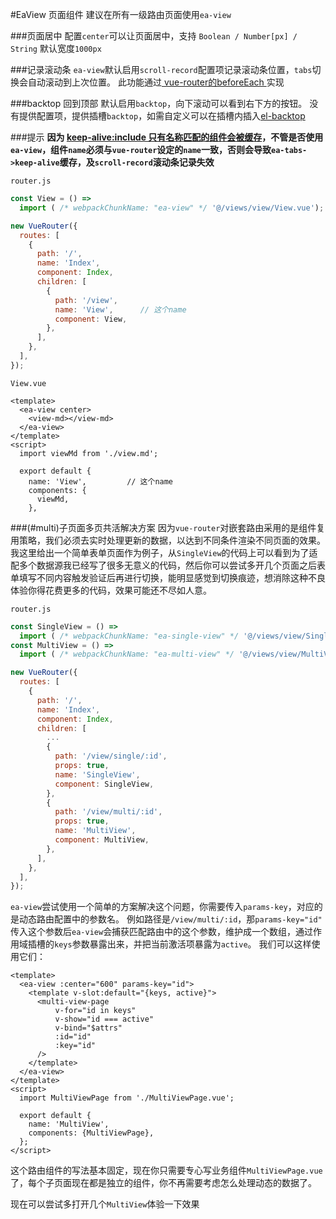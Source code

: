 #EaView 页面组件
建议在所有一级路由页面使用`ea-view`

###页面居中
配置`center`可以让页面居中，支持 `Boolean / Number[px] / String` 默认宽度`1000px`

<slot name="center"></slot>

###记录滚动条
`ea-view`默认启用`scroll-record`配置项记录滚动条位置，`tabs`切换会自动滚动到上次位置。
此功能通过[ vue-router的beforeEach ](https://router.vuejs.org/zh/guide/advanced/navigation-guards.html#%E5%85%A8%E5%B1%80%E5%89%8D%E7%BD%AE%E5%AE%88%E5%8D%AB)实现

###backtop 回到顶部
默认启用`backtop`，向下滚动可以看到右下方的按钮。
没有提供配置项，提供插槽`backtop`，如需自定义可以在插槽内插入[el-backtop](https://element.eleme.cn/#/zh-CN/component/backtop)

###提示
**因为 [ keep-alive:include 只有名称匹配的组件会被缓存](https://cn.vuejs.org/v2/api/#keep-alive)，不管是否使用`ea-view`，组件`name`必须与`vue-router`设定的`name`一致，否则会导致`ea-tabs->keep-alive`缓存，及`scroll-record`滚动条记录失效**

`router.js`
```javascript
const View = () =>
  import ( /* webpackChunkName: "ea-view" */ '@/views/view/View.vue');

new VueRouter({
  routes: [
    {
      path: '/',
      name: 'Index',
      component: Index,
      children: [
        {
          path: '/view',
          name: 'View',      // 这个name
          component: View,
        },
      ],
    },
  ],
});
```
`View.vue`
```
<template>
  <ea-view center>
    <view-md></view-md>
  </ea-view>
</template>
<script>
  import viewMd from './view.md';

  export default {
    name: 'View',         // 这个name
    components: {
      viewMd,
    },
```
###(#multi)子页面多页共活解决方案
因为`vue-router`对嵌套路由采用的是组件复用策略，我们必须去实时处理更新的数据，以达到不同条件渲染不同页面的效果。
我这里给出一个简单表单页面作为例子，从`SingleView`的代码上可以看到为了适配多个数据源我已经写了很多无意义的代码，然后你可以尝试多开几个页面之后表单填写不同内容触发验证后再进行切换，能明显感觉到切换痕迹，想消除这种不良体验你得花费更多的代码，效果可能还不尽如人意。

`router.js`
```javascript
const SingleView = () =>
  import ( /* webpackChunkName: "ea-single-view" */ '@/views/view/SingleView.vue');
const MultiView = () =>
  import ( /* webpackChunkName: "ea-multi-view" */ '@/views/view/MultiView.vue');

new VueRouter({
  routes: [
    {
      path: '/',
      name: 'Index',
      component: Index,
      children: [
        ...
        {
          path: '/view/single/:id',
          props: true,
          name: 'SingleView',
          component: SingleView,
        },
        {
          path: '/view/multi/:id',
          props: true,
          name: 'MultiView',
          component: MultiView,
        },
      ],
    },
  ],
});
```
<slot name="single"></slot>

`ea-view`尝试使用一个简单的方案解决这个问题，你需要传入`params-key`，对应的是动态路由配置中的参数名。
例如路径是`/view/multi/:id`，那`params-key="id"`
传入这个参数后`ea-view`会捕获匹配路由中的这个参数，维护成一个数组，通过作用域插槽的`keys`参数暴露出来，并把当前激活项暴露为`active`。
我们可以这样使用它们：
```
<template>
  <ea-view :center="600" params-key="id">
    <template v-slot:default="{keys, active}">
      <multi-view-page
          v-for="id in keys"
          v-show="id === active"
          v-bind="$attrs"
          :id="id"
          :key="id"
      />
    </template>
  </ea-view>
</template>
<script>
  import MultiViewPage from './MultiViewPage.vue';

  export default {
    name: 'MultiView',
    components: {MultiViewPage},
  };
</script>
```
这个路由组件的写法基本固定，现在你只需要专心写业务组件`MultiViewPage.vue`了，每个子页面现在都是独立的组件，你不再需要考虑怎么处理动态的数据了。

现在可以尝试多打开几个`MultiView`体验一下效果

<slot name="multi"></slot>

<slot name="table"></slot>